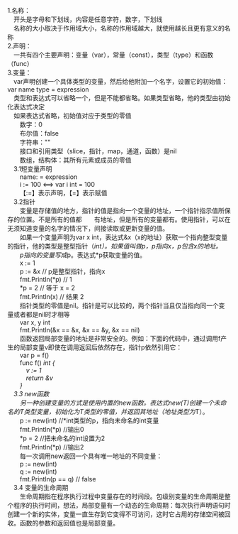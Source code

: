 1.名称：   
    &emsp;开头是字母和下划线，内容是任意字符，数字，下划线   
    &emsp;名称的大小取决于作用域大小，名称的作用域越大，就使用越长且更有意义的名称   
2.声明：   
    &emsp;一共有四个主要声明：变量（var），常量（const），类型（type）和函数（func）   
3.变量：   
    &emsp;var声明创建一个具体类型的变量，然后给他附加一个名字，设置它的初始值：var name type = expression   
    &emsp;类型和表达式可以省略一个，但是不能都省略。如果类型省略，他的类型由初始化表达式决定   
    &emsp;如果表达式省略，初始值对应于类型的零值   
        &emsp;&emsp;数字：0   
        &emsp;&emsp;布尔值：false   
        &emsp;&emsp;字符串：""   
        &emsp;&emsp;接口和引用类型（slice，指针，map，通道，函数）是nil   
        &emsp;&emsp;数组，结构体：其所有元素或成员的零值   
    &emsp;3.1短变量声明   
        &emsp;&emsp;name: = expression   
        &emsp;&emsp;i := 100 <==> var i int = 100   
        &emsp;&emsp;【:=】表示声明，【=】表示赋值   
    &emsp;3.2指针   
        &emsp;&emsp;变量是存储值的地方，指针的值是指向一个变量的地址，一个指针指示值所保存的位置。不是所有的值都&emsp;&emsp;有地址，但是所有的变量都有。使用指针，可以在无须知道变量的名字的情况下，间接读取或更新变量的值。    
        &emsp;&emsp;如果一个变量声明为var x int，表达式&x（x的地址）获取一个指向整型变量的指针，他的类型是整型指针（*int）。如果值叫做p，p指向x，p包含x的地址。    
        &emsp;&emsp;p指向的变量写成*p。表达式*p获取变量的值。   
        &emsp;&emsp;x := 1   
        &emsp;&emsp;p := &x         // p是整型指针，指向x   
        &emsp;&emsp;fmt.Println(*p) // 1   
        &emsp;&emsp;*p = 2          // 等于 x = 2    
        &emsp;&emsp;fmt.Println(x)  // 结果 2   
        &emsp;&emsp;指针类型的零值是nil。指针是可以比较的，两个指针当且仅当指向同一个变量或者都是nil时才相等   
        &emsp;&emsp;var x, y int   
        &emsp;&emsp;fmt.Println(&x == &x, &x == &y, &x == nil)    
        &emsp;&emsp;函数返回局部变量的地址是非常安全的。例如：下面的代码中，通过调用f产生的局部变量v即使在调用返回后依然存在，指针p依然引用它：   
        &emsp;&emsp;var p = f()   
        &emsp;&emsp;func f() *int {  
            &emsp;&emsp;&emsp;v := 1  
            &emsp;&emsp;&emsp;return &v  
        &emsp;&emsp;}   
    &emsp;3.3 new函数   
        &emsp;&emsp;另一种创建变量的方式是使用内置的new函数。表达式new(T)创建一个未命名的T类型变量，初始化为T类型的零值，并返回其地址（地址类型为*T）。   
        &emsp;&emsp;p := new(int)    //*int类型的p，指向未命名的int变量   
        &emsp;&emsp;fmt.Println(*p)  //输出0   
        &emsp;&emsp;*p = 2           //把未命名的int设置为2   
        &emsp;&emsp;fmt.Println(*p)  //输出2   
        &emsp;&emsp;每一次调用new返回一个具有唯一地址的不同变量：   
        &emsp;&emsp;p := new(int)   
        &emsp;&emsp;q := new(int)   
        &emsp;&emsp;fmt.Println(p == q) // false   
    &emsp;3.4 变量的生命周期    
        &emsp;&emsp;生命周期指在程序执行过程中变量存在的时间段。包级别变量的生命周期是整个程序的执行时间，想法，局部变量有一个动态的生命周期：每次执行声明语句时创建一个新的实体，变量一直生存到它变得不可访问，这时它占用的存储空间被回收。函数的参数和返回值也是局部变量。   

